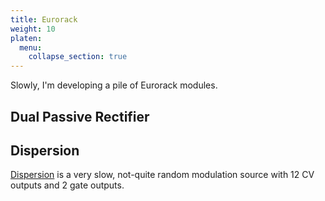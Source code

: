 ```yaml
---
title: Eurorack
weight: 10
platen:
  menu:
    collapse_section: true
---
```


Slowly, I'm developing a pile of Eurorack modules. 

## Dual Passive Rectifier

## Dispersion
[Dispersion](1) is a very slow, not-quite random modulation source with 12 CV outputs and 2 gate outputs.

[1]: Dispersion.md
[2]: tricks.md
[3]: resting.md
